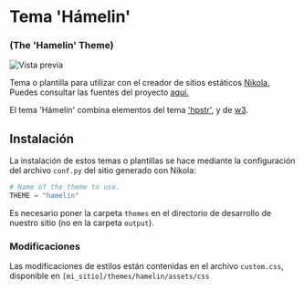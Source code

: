 # Tema 'Hámelin' #
### (The 'Hamelin' Theme) ###
![Vista previa](https://i.imgur.com/z4Eh9J6.png)

Tema o plantilla para utilizar con el creador de sitios estáticos [Nikola.](https://getnikola.com/)
Puedes consultar las fuentes del proyecto [aquí.](https://github.com/getnikola/nikola)

El tema 'Hámelin' combina elementos del tema ['hpstr'](https://github.com/getnikola/nikola-themes/tree/master/v7/hpstr),
 y de [w3](https://www.w3schools.com/css/css_rwd_templates.asp).

## Instalación ##
La instalación de estos temas o plantillas se hace mediante la configuración del archivo `conf.py` del sitio generado con Nikola:
```python
# Name of the theme to use.
THEME = "hamelin"
```
Es necesario poner la carpeta `themes` en el directorio de desarrollo de nuestro sitio (no en la carpeta `output`).

### Modificaciones ###
Las modificaciones de estilos están contenidas en el archivo `custom.css`, disponible en `[mi_sitio]/themes/hamelin/assets/css`